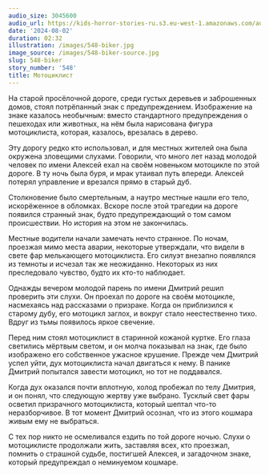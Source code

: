 ```yaml
---
audio_size: 3045600
audio_url: https://kids-horror-stories-ru.s3.eu-west-1.amazonaws.com/audio/548-biker.mp3
date: '2024-08-02'
duration: 02:32
illustration: /images/548-biker.jpg
image_source: /images/548-biker-source.jpg
slug: 548-biker
story_number: '548'
title: Мотоциклист
---
```


На старой просёлочной дороге, среди густых деревьев и заброшенных домов, стоял потрёпанный знак с предупреждением. Изображение на знаке казалось необычным: вместо стандартного предупреждения о пешеходах или животных, на нём была нарисована фигура мотоциклиста, которая, казалось, врезалась в дерево.

Эту дорогу редко кто использовал, и для местных жителей она была окружена зловещими слухами. Говорили, что много лет назад молодой человек по имени Алексей ехал на своём новеньком мотоцикле по этой дороге. В ту ночь была буря, и мрак утаивал путь впереди. Алексей потерял управление и врезался прямо в старый дуб.

Столкновение было смертельным, а наутро местные нашли его тело, искорёженное в обломках. Вскоре после этой трагедии на дороге появился странный знак, будто предупреждающий о том самом происшествии. Но история на этом не закончилась.

Местные водители начали замечать нечто странное. По ночам, проезжая мимо места аварии, некоторые утверждали, что видели в свете фар мелькающего мотоциклиста. Его силуэт внезапно появлялся из темноты и исчезал так же неожиданно. Некоторых из них преследовало чувство, будто их кто-то наблюдает.

Однажды вечером молодой парень по имени Дмитрий решил проверить эти слухи. Он проехал по дороге на своём мотоцикле, насмехаясь над рассказами о призраке. Когда он приблизился к старому дубу, его мотоцикл заглох, и вокруг стало неестественно тихо. Вдруг из тьмы появилось яркое свечение.

Перед ним стоял мотоциклист в старинной кожаной куртке. Его глаза светились мёртвым светом, и он молча показывал на знак, где было изображено его собственное ужасное крушение. Прежде чем Дмитрий успел уйти, дух мотоциклиста начал двигаться к нему. В панике Дмитрий попытался завести мотоцикл, но тот не поддавался.

Когда дух оказался почти вплотную, холод пробежал по телу Дмитрия, и он понял, что следующую жертву уже выбрано. Тусклый свет фары осветил призрачного мотоциклиста, который шептал что-то неразборчивое. В тот момент Дмитрий осознал, что из этого кошмара живым ему не выбраться.

С тех пор никто не осмеливался ездить по той дороге ночью. Слухи о мотоциклисте продолжали жить, заставляя всех, кто проезжал, помнить о страшной судьбе, постигшей Алексея, и загадочном знаке, который предупреждал о неминуемом кошмаре.